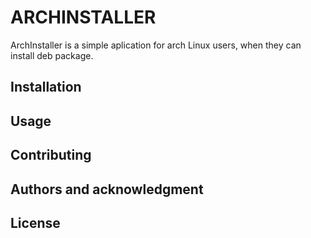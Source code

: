 # ARCHINSTALLER

ArchInstaller is a simple aplication for arch Linux users, when they can install deb package.

## Installation



## Usage



## Contributing


## Authors and acknowledgment

## License
